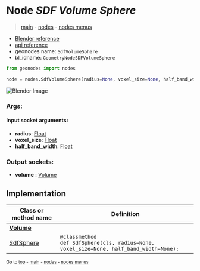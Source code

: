 # Node *SDF Volume Sphere*

> [main](../index.md) - [nodes](nodes.md) - [nodes menus](nodes_menus.md)

- [Blender reference](https://docs.blender.org/manual/en/latest/modeling/geometry_nodes/d.html)
- [api reference](https://docs.blender.org/api/current/bpy.types.GeometryNodeSDFVolumeSphere.html)
- geonodes name: `SdfVolumeSphere`
- bl_idname: `GeometryNodeSDFVolumeSphere`

```python
from geonodes import nodes

node = nodes.SdfVolumeSphere(radius=None, voxel_size=None, half_band_width=None)
```

![Blender Image](https://docs.blender.org/manual/en/latest/_images/node-types_GeometryNodeSDFVolumeSphere.webp)

### Args:

#### Input socket arguments:

- **radius**: [Float](Float.md)
- **voxel_size**: [Float](Float.md)
- **half_band_width**: [Float](Float.md)

### Output sockets:

- **volume** : [Volume](Volume.md)

## Implementation

| Class or method name | Definition |
|----------------------|------------|
| **[Volume](Volume.md)** |
| [SdfSphere](Volume.md#SdfSphere) | `@classmethod`<br> `def SdfSphere(cls, radius=None, voxel_size=None, half_band_width=None):` |

<sub>Go to [top](#node-SDF-Volume-Sphere) - [main](../index.md) - [nodes](nodes.md) - [nodes menus](nodes_menus.md)</sub>

